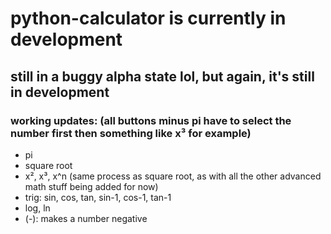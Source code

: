 # python-calculator is currently in development
## still in a buggy alpha state lol, but again, it's still in development 
### working updates: (all buttons minus pi have to select the number first then something like x³ for example)
  * pi 
  * square root 
  * x², x³, x^n (same process as square root, as with all the other advanced math stuff being added for now)
  * trig: sin, cos, tan, sin-1, cos-1, tan-1 
  * log, ln
  * (-): makes a number negative 